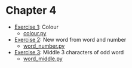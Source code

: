 # Chapter 4
- [Exercise 1](/C4/EX1): Colour
    - [colour.py](/C4/EX1/colour.py)
- [Exercise 2](/C4/EX2): New word from word and number
    - [word_number.py](/C4/EX2/word_number.py)
- [Exercise 3](/C4/EX3): Middle 3 characters of odd word
    - [word_middle.py](/C4/EX3/word_middle.py)